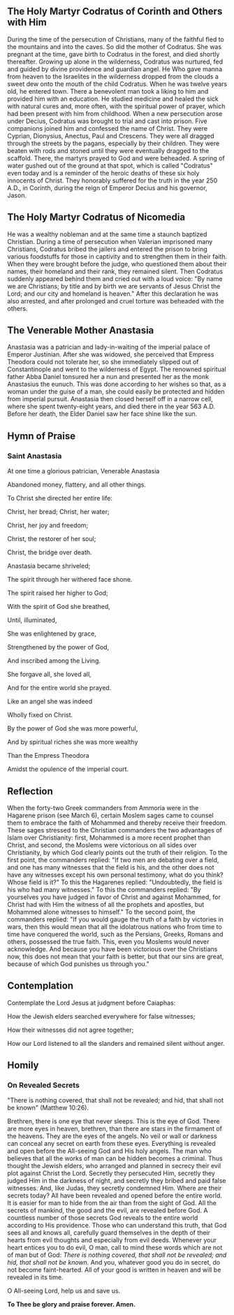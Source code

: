 ## The Holy Martyr Codratus of Corinth and Others with Him

During the time of the persecution of Christians, many of the faithful fled to the mountains and into the caves. So did the mother of Codratus. She was pregnant at the time, gave birth to Codratus in the forest, and died shortly thereafter. Growing up alone in the wilderness, Codratus was nurtured, fed and guided by divine providence and guardian angel. He Who gave manna from heaven to the Israelites in the wilderness dropped from the clouds a sweet dew onto the mouth of the child Codratus. When he was twelve years old, he entered town. There a benevolent man took a liking to him and provided him with an education. He studied medicine and healed the sick with natural cures and, more often, with the spiritual power of prayer, which had been present with him from childhood. When a new persecution arose under Decius, Codratus was brought to trial and cast into prison. Five companions joined him and confessed the name of Christ. They were Cyprian, Dionysius, Anectus, Paul and Crescens. They were all dragged through the streets by the pagans, especially by their children. They were beaten with rods and stoned until they were eventually dragged to the scaffold. There, the martyrs prayed to God and were beheaded. A spring of water gushed out of the ground at that spot, which is called "Codratus" even today and is a reminder of the heroic deaths of these six holy innocents of Christ. They honorably suffered for the truth in the year 250 A.D., in Corinth, during the reign of Emperor Decius and his governor, Jason.  


## The Holy Martyr Codratus of Nicomedia

He was a wealthy nobleman and at the same time a staunch baptized Christian. During a time of persecution when Valerian imprisoned many Christians, Codratus bribed the jailers and entered the prison to bring various foodstuffs for those in captivity and to strengthen them in their faith. When they were brought before the judge, who questioned them about their names, their homeland and their rank, they remained silent. Then Codratus suddenly appeared behind them and cried out with a loud voice: "By name we are Christians; by title and by birth we are servants of Jesus Christ the Lord; and our city and homeland is heaven." After this declaration he was also arrested, and after prolonged and cruel torture was beheaded with the others.  


## The Venerable Mother Anastasia

Anastasia was a patrician and lady-in-waiting of the imperial palace of Emperor Justinian. After she was widowed, she perceived that Empress Theodora could not tolerate her, so she immediately slipped out of Constantinople and went to the wilderness of Egypt. The renowned spiritual father Abba Daniel tonsured her a nun and presented her as the monk Anastasius the eunuch. This was done according to her wishes so that, as a woman under the guise of a man, she could easily be protected and hidden from imperial pursuit. Anastasia then closed herself off in a narrow cell, where she spent twenty-eight years, and died there in the year 563 A.D. Before her death, the Elder Daniel saw her face shine like the sun.  


## Hymn of Praise

### Saint Anastasia

At one time a glorious patrician, Venerable Anastasia  

Abandoned money, flattery, and all other things.  

To Christ she directed her entire life:  

Christ, her bread; Christ, her water;  

Christ, her joy and freedom;  

Christ, the restorer of her soul;  

Christ, the bridge over death.  

Anastasia became shriveled;  

The spirit through her withered face shone.  

The spirit raised her higher to God;  

With the spirit of God she breathed,  

Until, illuminated,  

She was enlightened by grace,  

Strengthened by the power of God,  

And inscribed among the Living.  

She forgave all, she loved all,  

And for the entire world she prayed.  

Like an angel she was indeed  

Wholly fixed on Christ.  

By the power of God she was more powerful,  

And by spiritual riches she was more wealthy  

Than the Empress Theodora  

Amidst the opulence of the imperial court.  


## Reflection

When the forty-two Greek commanders from Ammoria were in the Hagarene prison (see March 6), certain Moslem sages came to counsel them to embrace the faith of Mohammed and thereby receive their freedom. These sages stressed to the Christian commanders the two advantages of Islam over Christianity: first, Mohammed is a more recent prophet than Christ, and second, the Moslems were victorious on all sides over Christianity, by which God clearly points out the truth of their religion. To the first point, the commanders replied: "If two men are debating over a field, and one has many witnesses that the field is his, and the other does not have any witnesses except his own personal testimony, what do you think? Whose field is it?" To this the Hagarenes replied: "Undoubtedly, the field is his who had many witnesses." To this the commanders replied: "By yourselves you have judged in favor of Christ and against Mohammed, for Christ had with Him the witness of all the prophets and apostles, but Mohammed alone witnesses to himself." To the second point, the commanders replied: "If you would gauge the truth of a faith by victories in wars, then this would mean that all the idolatrous nations who from time to time have conquered the world, such as the Persians, Greeks, Romans and others, possessed the true faith. This, even you Moslems would never acknowledge. And because you have been victorious over the Christians now, this does not mean that your faith is better, but that our sins are great, because of which God punishes us through you."  


## Contemplation

Contemplate the Lord Jesus at judgment before Caiaphas:  

How the Jewish elders searched everywhere for false witnesses;  

How their witnesses did not agree together;  

How our Lord listened to all the slanders and remained silent without anger.  


## Homily

### On Revealed Secrets

"There is nothing covered, that shall not be revealed; and hid, that shall not be known" (Matthew 10:26).  

Brethren, there is one eye that never sleeps. This is the eye of God. There are more eyes in heaven, brethren, than there are stars in the firmament of the heavens. They are the eyes of the angels. No veil or wall or darkness can conceal any secret on earth from these eyes. Everything is revealed and open before the All-seeing God and His holy angels. The man who believes that all the works of man can be hidden becomes a criminal. Thus thought the Jewish elders, who arranged and planned in secrecy their evil plot against Christ the Lord. Secretly they persecuted Him, secretly they judged Him in the darkness of night, and secretly they bribed and paid false witnesses. And, like Judas, they secretly condemned Him. Where are their secrets today? All have been revealed and opened before the entire world. It is easier for man to hide from the air than from the sight of God. All the secrets of mankind, the good and the evil, are revealed before God. A countless number of those secrets God reveals to the entire world according to His providence. Those who can understand this truth, that God sees all and knows all, carefully guard themselves in the depth of their hearts from evil thoughts and especially from evil deeds. Whenever your heart entices you to do evil, O man, call to mind these words which are not of man but of God: *There is nothing covered, that shall not be revealed; and hid, that shall not be known.* And you, whatever good you do in secret, do not become faint-hearted. All of your good is written in heaven and will be revealed in its time.  

O All-seeing Lord, help us and save us.  

**To Thee be glory and praise forever. Amen.**  
